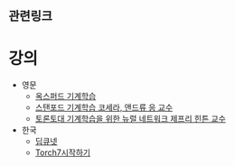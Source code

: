 ## 관련링크 

# 강의

- 영문
  - [옥스퍼드 기계학습](https://www.cs.ox.ac.uk/people/nando.defreitas/machinelearning/)
  - [스탠포드 기계학습 코세라, 앤드류 응 교수](https://www.coursera.org/learn/machine-learning/)
  - [토론토대 기계학습을 위한 뉴럴 네트워크 제프리 힌튼 교수](https://www.coursera.org/course/neuralnets)
- 한국
  - [딥큐넷](http://deepcumen.com)
  - [Torch7시작하기](http://roboticist.tistory.com/553)



